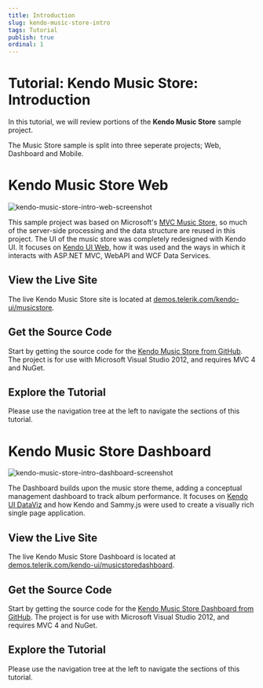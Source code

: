 ```yaml
---
title: Introduction
slug: kendo-music-store-intro
tags: Tutorial
publish: true
ordinal: 1
---
```


# Tutorial: Kendo Music Store: Introduction

In this tutorial, we will review portions of the **Kendo Music Store** sample project.

The Music Store sample is split into three seperate projects; Web, Dashboard and Mobile.

# Kendo Music Store Web

![kendo-music-store-intro-web-screenshot](/tutorials/asp-net/kendo-music-store/images/kendo-music-store-intro-web-screenshot.png)

This sample project was based on Microsoft's [MVC Music Store](http://mvcmusicstore.codeplex.com/), so much of the
server-side processing and the data structure are reused in this project.
The UI of the music store was completely redesigned with Kendo UI.
It focuses on [Kendo UI Web](http://www.telerik.com/kendo-ui-web), how it was used and the ways in which it interacts with ASP.NET MVC, WebAPI and WCF Data Services.

## View the Live Site

The live Kendo Music Store site is located at [demos.telerik.com/kendo-ui/musicstore](http://demos.telerik.com/kendo-ui/musicstore).

## Get the Source Code

Start by getting the source code for the [Kendo Music Store from GitHub](https://www.github.com/telerik/kendo-music-store).
The project is for use with Microsoft Visual Studio 2012, and requires MVC 4 and NuGet.

## Explore the Tutorial

Please use the navigation tree at the left to navigate the sections of this tutorial.

# Kendo Music Store Dashboard

![kendo-music-store-intro-dashboard-screenshot](/tutorials/asp-net/kendo-music-store/images/kendo-music-store-intro-dashboard-screenshot.png)

The Dashboard builds upon the music store theme, adding a conceptual management dashboard to track album performance.
It focuses on [Kendo UI DataViz](http://www.telerik.com/kendo-ui-dataviz) and how Kendo and Sammy.js were used to create a visually rich single page application.

## View the Live Site

The live Kendo Music Store Dashboard is located at [demos.telerik.com/kendo-ui/musicstoredashboard](http://demos.telerik.com/kendo-ui/musicstoredashboard).

## Get the Source Code

Start by getting the source code for the [Kendo Music Store Dashboard from GitHub](https://www.github.com/telerik/kendo-music-store-dashboard).
The project is for use with Microsoft Visual Studio 2012, and requires MVC 4 and NuGet.

## Explore the Tutorial

Please use the navigation tree at the left to navigate the sections of this tutorial.
